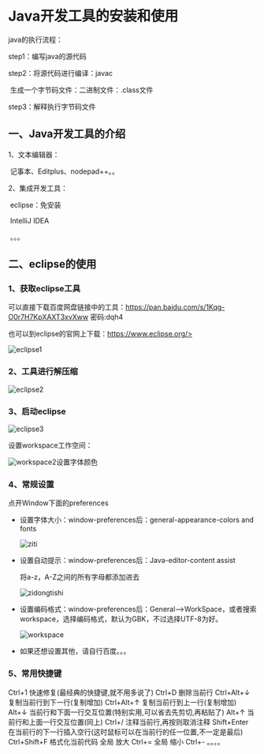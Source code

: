 # Java开发工具的安装和使用

java的执行流程：

step1：编写java的源代码

step2：将源代码进行编译：javac

​	生成一个字节码文件：二进制文件：.class文件

step3：解释执行字节码文件



## 一、Java开发工具的介绍

1、文本编辑器：

​	记事本、Editplus、nodepad++。。

2、集成开发工具：

​	eclipse：免安装

​	IntelliJ IDEA

​	。。。

## 二、eclipse的使用

### 1、获取eclipse工具

可以直接下载百度网盘链接中的工具：https://pan.baidu.com/s/1Kqg-O0r7H7KpXAXT3xvXww 密码:dqh4

也可以到eclipse的官网上下载：https://www.eclipse.org/>



![eclipse1](img\eclipse1.png)



### 2、工具进行解压缩

![eclipse2](img\eclipse2.png)





### 3、启动eclipse

![eclipse3](img\eclipse3.png)



设置workspace工作空间：

![workspace2](img\workspace2.png)设置字体颜色

### 4、常规设置

点开Window下面的preferences

- 设置字体大小：window-preferences后：general-appearance-colors and fonts

  ![ziti](img\ziti.png)

- 设置自动提示：window-preferences后：Java-editor-content assist

  将a-z，A-Z之间的所有字母都添加进去

  ![zidongtishi](img\zidongtishi.png)

- 设置编码格式：window-preferences后：General-->WorkSpace，或者搜索workspace，选择编码格式，默认为GBK，不过选择UTF-8为好。

  ![workspace](img/workspace.png)

- 如果还想设置其他，请自行百度。。。



### 5、常用快捷键

Ctrl+1 快速修复(最经典的快捷键,就不用多说了)
Ctrl+D  删除当前行 
Ctrl+Alt+↓ 复制当前行到下一行(复制增加)
Ctrl+Alt+↑ 复制当前行到上一行(复制增加)
Alt+↓ 当前行和下面一行交互位置(特别实用,可以省去先剪切,再粘贴了)
Alt+↑ 当前行和上面一行交互位置(同上)
Ctrl+/ 注释当前行,再按则取消注释
Shift+Enter 在当前行的下一行插入空行(这时鼠标可以在当前行的任一位置,不一定是最后)
Ctrl+Shift+F 格式化当前代码
全局 放大 Ctrl+= 
全局 缩小 Ctrl+- 
。。。。


